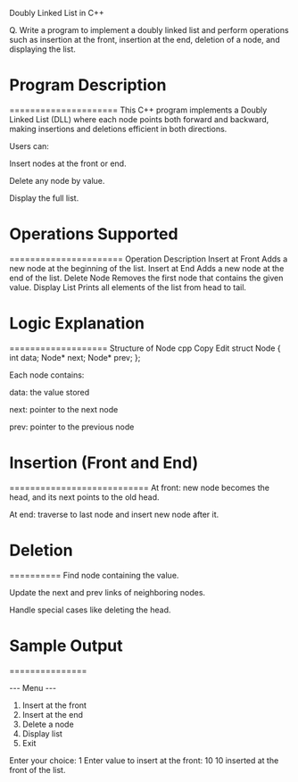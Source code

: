 Doubly Linked List in C++

Q. Write a program to implement a doubly linked list and perform operations such as insertion at the front, insertion at the end, deletion of a node, and displaying the list.



# Program Description
=====================
This C++ program implements a Doubly Linked List (DLL) where each node points both forward and backward, making insertions and deletions efficient in both directions.

Users can:

Insert nodes at the front or end.

Delete any node by value.

Display the full list.



# Operations Supported
======================
Operation	Description
Insert at Front	Adds a new node at the beginning of the list.
Insert at End	Adds a new node at the end of the list.
Delete Node	Removes the first node that contains the given value.
Display List	Prints all elements of the list from head to tail.



# Logic Explanation
===================
Structure of Node
cpp
Copy
Edit
struct Node {
    int data;
    Node* next;
    Node* prev;
};

Each node contains:

data: the value stored

next: pointer to the next node

prev: pointer to the previous node



# Insertion (Front and End)
===========================
At front: new node becomes the head, and its next points to the old head.

At end: traverse to last node and insert new node after it.



# Deletion
==========
Find node containing the value.

Update the next and prev links of neighboring nodes.

Handle special cases like deleting the head.



# Sample Output
===============

--- Menu ---
1. Insert at the front
2. Insert at the end
3. Delete a node
4. Display list
5. Exit

Enter your choice: 1
Enter value to insert at the front: 10
10 inserted at the front of the list.
